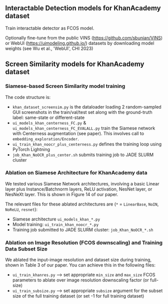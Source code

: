 ## Interactable Detection models for KhanAcademy dataset

Train interactable detector as FCOS model.

Optionally fine-tune from the public VINS (https://github.com/sbunian/VINS) or WebUI (https://uimodeling.github.io/) datasets by downloading model weights (see Wu et al., 'WebUI', CHI 2023)


## Screen Similarity models for KhanAcademy dataset

### Siamese-based Screen Similarity model training

The code structure is:
- ```khan_dataset_screensim.py``` is the dataloader loading 2 random-sampled GUI screenshots in the train/val/test set along with the ground-truth label: same-state or different-state
- ```ui_models_khan_centerness_FC.py``` & ```ui_models_khan_centerness_FC_EVALALL.py``` train the Siamese network with Centerness augmentation (see paper). This involves call to ```embedding_exploration/Encoder```.
- ```ui_train_khan_noocr_plus_centerness.py``` defines the training loop using PyTorch Lightning
- ```job_Khan_NoOCR_plus_center.sh``` submits training job to JADE SLURM cluster

### Ablation on Siamese Architecture for KhanAcademy data
We tested various Siamese Network architectures, involving a basic Linear layer plus Instance/Batchnorm layers, ReLU activation, NesNet layer, or NesNeXt layer. This is shown in Figure 14 of our paper.

The relevant files for these ablated architectures are (```*``` = ```LinearBase```, ```NoIN```, ```NoReLU```, ```resnet```):
- Siamese architecture ```ui_models_khan_*.py```
- Model training: ```ui_train_khan_noocr_*.py```
- Training job submitted to JADE SLURM cluster: ```job_Khan_NoOCR_*.sh```

### Ablation on Image Resolution (FCOS downscaling) and Training Data Subset Size
We ablated the input-image resolution and dataset size during training, shown in Table 3 of our paper. You can achieve this in the following files:
- ```ui_train_khanres.py``` --> set appropriate ```min_size``` and ```max_size``` FCOS parameters to ablate over image resolution downscaling factor (or full-size)
- ```ui_train_subsize.py``` --> set appropriate ```subsize``` argument for the subset size of the full training dataset (or set -1 for full training dataset)